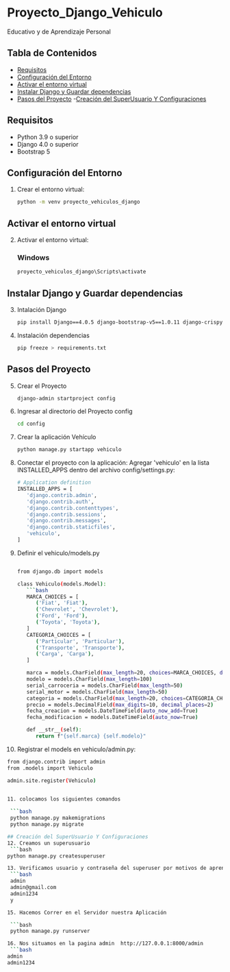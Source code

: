 # Proyecto_Django_Vehiculo
Educativo y de Aprendizaje Personal

## Tabla de Contenidos
- [Requisitos](#requisitos)
- [Configuración del Entorno](#configuración-del-entorno)
- [Activar el entorno virtual](#Activar-el-entorno-virtual)
- [Instalar Django y Guardar dependencias](#Instalar-Django-y-Guardar-dependencias)
- [Pasos del Proyecto](#Pasos-del-Proyecto)
   -[Creación del SuperUsuario Y Configuraciones](#Creación-del-SuperUsuario-Y-Configuraciones)


## Requisitos

- Python 3.9 o superior
- Django 4.0 o superior
- Bootstrap 5

## Configuración del Entorno

1. Crear el entorno virtual:
   ```bash
   python -m venv proyecto_vehiculos_django

## Activar el entorno virtual

2. Activar el entorno virtual:
   ### Windows
   ```bash
   proyecto_vehiculos_django\Scripts\activate

## Instalar Django y Guardar dependencias

3. Intalación Django
   ```bash
   pip install Django==4.0.5 django-bootstrap-v5==1.0.11 django-crispy-forms==1.14.0 crispy-bootstrap5==0.6

4. Instalación dependencias
   ```bash
   pip freeze > requirements.txt

## Pasos del Proyecto

5. Crear el Proyecto
   ```bash
   django-admin startproject config

6. Ingresar al directorio del Proyecto config
   ```bash
   cd config

7. Crear la aplicación Vehículo
   ```bash
   python manage.py startapp vehiculo

8. Conectar el proyecto con la aplicación: Agregar 'vehiculo'  en la lista INSTALLED_APPS dentro del archivo config/settings.py:
   ```bash
   # Application definition
   INSTALLED_APPS = [
      'django.contrib.admin',
      'django.contrib.auth',
      'django.contrib.contenttypes',
      'django.contrib.sessions',
      'django.contrib.messages',
      'django.contrib.staticfiles',
      'vehiculo',
   ]
9. Definir el vehiculo/models.py
   ```bash

   from django.db import models

   class Vehiculo(models.Model):
      ```bash
      MARCA_CHOICES = [
         ('Fiat', 'Fiat'),
         ('Chevrolet', 'Chevrolet'),
         ('Ford', 'Ford'),
         ('Toyota', 'Toyota'),
      ]
      CATEGORIA_CHOICES = [
         ('Particular', 'Particular'),
         ('Transporte', 'Transporte'),
         ('Carga', 'Carga'),
      ]

      marca = models.CharField(max_length=20, choices=MARCA_CHOICES, default='Ford')
      modelo = models.CharField(max_length=100)
      serial_carroceria = models.CharField(max_length=50)
      serial_motor = models.CharField(max_length=50)
      categoria = models.CharField(max_length=20, choices=CATEGORIA_CHOICES, default='Particular')
      precio = models.DecimalField(max_digits=10, decimal_places=2)
      fecha_creacion = models.DateTimeField(auto_now_add=True)
      fecha_modificacion = models.DateTimeField(auto_now=True)

      def __str__(self):
         return f"{self.marca} {self.modelo}"

10. Registrar el models en vehiculo/admin.py:
   ```bash
   from django.contrib import admin
   from .models import Vehiculo

   admin.site.register(Vehiculo)


11. colocamos los siguientes comandos
    
    ```bash
    python manage.py makemigrations
    python manage.py migrate

## Creación del SuperUsuario Y Configuraciones
12. Creamos un superusuario 
    ```bash
   python manage.py createsuperuser

13. Verificamos usuario y contraseña del superuser por motivos de aprendizaje le vamos a dar estos parametros pero que no son seguros
    ```bash
    admin
    admin@gmail.com
    admin1234
    y

15. Hacemos Correr en el Servidor nuestra Aplicación

    ```bash
    python manage.py runserver

16. Nos situamos en la pagina admin  http://127.0.0.1:8000/admin
    ```bash
   admin
   admin1234


